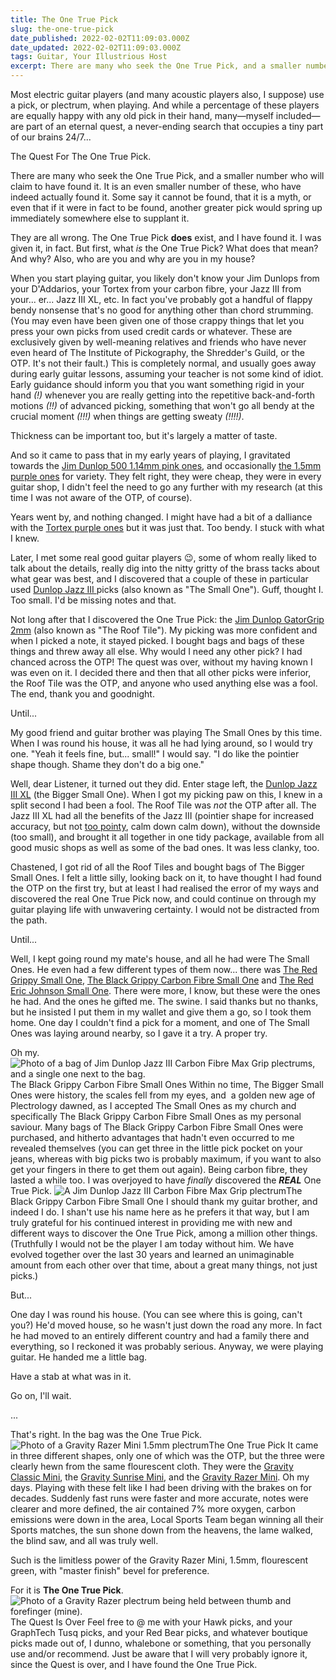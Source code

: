 ```yaml
---
title: The One True Pick
slug: the-one-true-pick
date_published: 2022-02-02T11:09:03.000Z
date_updated: 2022-02-02T11:09:03.000Z
tags: Guitar, Your Illustrious Host
excerpt: There are many who seek the One True Pick, and a smaller number who will claim to have found it.
---
```


Most electric guitar players (and many acoustic players also, I suppose) use a pick, or plectrum, when playing. And while a percentage of these players are equally happy with any old pick in their hand, many—myself included—are part of an eternal quest, a never-ending search that occupies a tiny part of our brains 24/7...

The Quest For The One True Pick.

There are many who seek the One True Pick, and a smaller number who will claim to have found it. It is an even smaller number of these, who have indeed actually found it. Some say it cannot be found, that it is a myth, or even that if it were in fact to be found, another greater pick would spring up immediately somewhere else to supplant it. 

They are all wrong. The One True Pick **does** exist, and I have found it. I was given it, in fact. But first, what *is* the One True Pick? What does that mean? And why? Also, who are you and why are you in my house?

When you start playing guitar, you likely don't know your Jim Dunlops from your D'Addarios, your Tortex from your carbon fibre, your Jazz III from your... er... Jazz III XL, etc. In fact you've probably got a handful of flappy bendy nonsense that's no good for anything other than chord strumming. (You may even have been given one of those crappy things that let you press your own picks from used credit cards or whatever. These are exclusively given by well-meaning relatives and friends who have never even heard of The Institute of Pickography, the Shredder's Guild, or the OTP. It's not their fault.) This is completely normal, and usually goes away during early guitar lessons, assuming your teacher is not some kind of idiot. Early guidance should inform you that you want something rigid in your hand *(!)* whenever you are really getting into the repetitive back-and-forth motions *(!!)* of advanced picking, something that won't go all bendy at the crucial moment *(!!!)* when things are getting sweaty *(!!!!)*.

Thickness can be important too, but it's largely a matter of taste.

And so it came to pass that in my early years of playing, I gravitated towards the [Jim Dunlop 500 1.14mm pink ones](https://www.stringsdirect.co.uk/accessories-c2/picks-plectrums-c50/standard-shape-c407/jim-dunlop-delrin-500-standard-1-14mm-guitar-pick-player-pack-of-12-p11798), and occasionally [the 1.5mm purple ones](https://www.stringsdirect.co.uk/accessories-c2/picks-plectrums-c50/standard-shape-c407/jim-dunlop-delrin-500-standard-1-5mm-guitar-pick-player-pack-of-12-p11799) for variety. They felt right, they were cheap, they were in every guitar shop, I didn't feel the need to go any further with my research (at this time I was not aware of the OTP, of course).

Years went by, and nothing changed. I might have had a bit of a dalliance with the [Tortex purple ones](https://www.stringsdirect.co.uk/accessories-c2/picks-plectrums-c50/standard-shape-c407/jim-dunlop-tortex-standard-plectrums-1-14mm-purple-p14262) but it was just that. Too bendy. I stuck with what I knew.

Later, I met some real good guitar players 😉, some of whom really liked to talk about the details, really dig into the nitty gritty of the brass tacks about what gear was best, and I discovered that a couple of these in particular used [Dunlop Jazz III ](https://www.stringsdirect.co.uk/accessories-c2/picks-plectrums-c50/jazz-picks-c404/jim-dunlop-jazz-iii-red-nylon-guitar-pick-6-pack-p8769)picks (also known as "The Small One"). Guff, thought I. Too small. I'd be missing notes and that.

Not long after that I discovered the One True Pick: the [Jim Dunlop GatorGrip 2mm](https://www.stringsdirect.co.uk/accessories-c2/picks-plectrums-c50/standard-shape-c407/jim-dunlop-2-0-gator-grip-standard-guitar-pick-player-pack-of-12-p12435) (also known as "The Roof Tile"). My picking was more confident and when I picked a note, it stayed picked. I bought bags and bags of these things and threw away all else. Why would I need any other pick? I had chanced across the OTP! The quest was over, without my having known I was even on it. I decided there and then that all other picks were inferior, the Roof Tile was the OTP, and anyone who used anything else was a fool. The end, thank you and goodnight.

Until...

My good friend and guitar brother was playing The Small Ones by this time. When I was round his house, it was all he had lying around, so I would try one. "Yeah it feels fine, but... small!" I would say. "I do like the pointier shape though. Shame they don't do a big one."

Well, dear Listener, it turned out they did. Enter stage left, the [Dunlop Jazz III XL](https://www.stringsdirect.co.uk/accessories-c2/picks-plectrums-c50/jazz-picks-c404/jim-dunlop-black-stiffo-jazz-iii-xl-6-pack-p11183) (the Bigger Small One). When I got my picking paw on this, I knew in a split second I had been a fool. The Roof Tile was *not* the OTP after all. The Jazz III XL had all the benefits of the Jazz III (pointier shape for increased accuracy, but not [too pointy](https://www.stringsdirect.co.uk/accessories-c2/picks-plectrums-c50/sharp-tip-c405/jim-dunlop-tortex-1-14-sharp-guitar-plectrums-12-pack-p12545), calm down calm down), without the downside (too small), and brought it all together in one tidy package, available from all good music shops as well as some of the bad ones. It was less clanky, too.

Chastened, I got rid of all the Roof Tiles and bought bags of The Bigger Small Ones. I felt a little silly, looking back on it, to have thought I had found the OTP on the first try, but at least I had realised the error of my ways and discovered the real One True Pick now, and could continue on through my guitar playing life with unwavering certainty. I would not be distracted from the path.

Until...

Well, I kept going round my mate's house, and all he had were The Small Ones. He even had a few different types of them now... there was [The Red Grippy Small One](https://www.stringsdirect.co.uk/accessories-c2/picks-plectrums-c50/jazz-picks-c404/jim-dunlop-nylon-jazz-3-max-grip-player-pack-6-pack-red-guitar-picks-p4591), [The Black Grippy Carbon Fibre Small One](https://www.stringsdirect.co.uk/accessories-c2/picks-plectrums-c50/jazz-picks-c404/jim-dunlop-max-grip-jazz-iii-carbon-fiber-guitar-picks-6-pack-of-plectrums-p4596) and [The Red Eric Johnson Small One](https://www.stringsdirect.co.uk/accessories-c2/picks-plectrums-c50/jazz-picks-c404/jim-dunlop-eric-johnson-custom-nylon-jazz-iii-guitar-picks-6-pack-p4583). There were more, I know, but these were the ones he had. And the ones he gifted me. The swine. I said thanks but no thanks, but he insisted I put them in my wallet and give them a go, so I took them home. One day I couldn't find a pick for a moment, and one of The Small Ones was laying around nearby, so I gave it a try. A proper try.

Oh my.
![Photo of a bag of Jim Dunlop Jazz III Carbon Fibre Max Grip plectrums, and a single one next to the bag.](__GHOST_URL__/content/images/2022/02/bag.jpg)The Black Grippy Carbon Fibre Small Ones
Within no time, The Bigger Small Ones were history, the scales fell from my eyes, and  a golden new age of Plectrology dawned, as I accepted The Small Ones as my church and specifically The Black Grippy Carbon Fibre Small Ones as my personal saviour. Many bags of The Black Grippy Carbon Fibre Small Ones were purchased, and hitherto advantages that hadn't even occurred to me revealed themselves (you can get three in the little pick pocket on your jeans, whereas with big picks two is probably maximum, if you want to also get your fingers in there to get them out again). Being carbon fibre, they lasted a while too. I was overjoyed to have *finally* discovered the ***REAL*** One True Pick.
![A Jim Dunlop Jazz III Carbon Fibre Max Grip plectrum](__GHOST_URL__/content/images/2022/02/the_black_grippy_carbon_fibre_small_one.jpg)The Black Grippy Carbon Fibre Small One
I should thank my guitar brother, and indeed I do. I shan't use his name here as he prefers it that way, but I am truly grateful for his continued interest in providing me with new and different ways to discover the One True Pick, among a million other things. (Truthfully I would not be the player I am today without him. We have evolved together over the last 30 years and learned an unimaginable amount from each other over that time, about a great many things, not just picks.)

But...

One day I was round his house. (You can see where this is going, can't you?) He'd moved house, so he wasn't just down the road any more. In fact he had moved to an entirely different country and had a family there and everything, so I reckoned it was probably serious. Anyway, we were playing guitar. He handed me a little bag.

Have a stab at what was in it.

Go on, I'll wait.

...

That's right. In the bag was the One True Pick.
![Photo of a Gravity Razer Mini 1.5mm plectrum](__GHOST_URL__/content/images/2022/02/the_one_true_pick.jpg)The One True Pick
It came in three different shapes, only one of which was the OTP, but the three were clearly hewn from the same flourescent cloth. They were the [Gravity Classic Mini](https://gravitypicks.co.uk/Classic-CP.htm), the [Gravity Sunrise Mini](https://gravitypicks.co.uk/Sunrise-SP.htm), and the [Gravity Razer Mini](https://gravitypicks.co.uk/Razer-R2.htm). Oh my days. Playing with these felt like I had been driving with the brakes on for decades. Suddenly fast runs were faster and more accurate, notes were clearer and more defined, the air contained 7% more oxygen, carbon emissions were down in the area, Local Sports Team began winning all their Sports matches, the sun shone down from the heavens, the lame walked, the blind saw, and all was truly well.

Such is the limitless power of the Gravity Razer Mini, 1.5mm, flourescent green, with "master finish" bevel for preference.

For it is **The One True Pick**.
![Photo of a Gravity Razer plectrum being held between thumb and forefinger (mine).](__GHOST_URL__/content/images/2022/02/the_quest_is_over.jpg)The Quest Is Over
Feel free to @ me with your Hawk picks, and your GraphTech Tusq picks, and your Red Bear picks, and whatever boutique picks made out of, I dunno, whalebone or something, that you personally use and/or recommend. Just be aware that I will very probably ignore it, since the Quest is over, and I have found the One True Pick.
